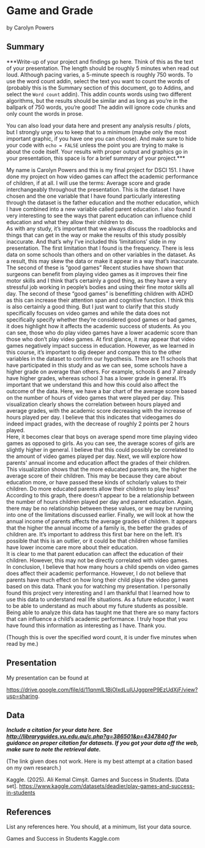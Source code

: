Game and Grade 
================
by Carolyn Powers 

## Summary

***Write-up of your project and findings go here. Think of this as the text
of your presentation. The length should be roughly 5 minutes when read
out loud. Although pacing varies, a 5-minute speech is roughly 750
words. To use the word count addin, select the text you want to count
the words of (probably this is the Summary section of this document, go
to Addins, and select the `Word count` addin). This addin counts words
using two different algorithms, but the results should be similar and as
long as you’re in the ballpark of 750 words, you’re good! The addin will
ignore code chunks and only count the words in prose.

You can also load your data here and present any analysis results /
plots, but I strongly urge you to keep that to a minimum (maybe only the
most important graphic, if you have one you can choose). And make sure
to hide your code with `echo = FALSE` unless the point you are trying to
make is about the code itself. Your results with proper output and
graphics go in your presentation, this space is for a brief summary of
your project.***

My name is Carolyn Powers and this is my final project for DSCI 151.  I have done my project on how video games can affect the academic performance of children, if at all.  I will use the terms:  Average score and grade interchangeably throughout the presentation.  This is the dataset I have chosen and the one variable that I have found particularly interesting through the dataset is the father education and the mother education, which I have combined into a new variable called parent education.  I also found it very interesting to see the ways that parent education can influence child education and what they allow their children to do.  
As with any study, it’s important that we always discuss the roadblocks and things that can get in the way or make the results of this study possibly inaccurate.  And that’s why I’ve included this ‘limitations’ slide in my presentation.  The first limitation that I found is the frequency.  There is less data on some schools than others and on other variables in the dataset.  As a result, this may skew the data or make it appear in a way that’s inaccurate.  The second of these is “good games”  Recent studies have shown that surgeons can benefit from playing video games as it improves their fine motor skills and I think that’s certainly a good thing, as they have a very stressful job working in people’s bodies and using their fine motor skills all day.  The second of these “good games” is benefitting children with ADHD as this can increase their attention span and cognitive function.  I think this is also certainly a good thing.  But I just want to clarify that this study specifically focuses on video games and while the data does not specifically specify whether they’re considered good games or bad games, it does highlight how it affects the academic success of students.
As you can see, those who do play video games have a lower academic score than those who don’t play video games.  At first glance, it may appear that video games negatively impact success in education.  However, as we learned in this course, it’s important to dig deeper and compare this to the other variables in the dataset to confirm our hypothesis.  There are 11 schools that have participated in this study and as we can see, some schools have a higher grade on average than others.  For example, schools 6 and 7 already have higher grades, whereas school 3 has a lower grade in general.  It’s important that we understand this and how this could also affect the outcome of the data.  Here, we have a bar chart of the average score based on the number of hours of video games that were played per day.  This visualization clearly shows the correlation between hours played and average grades, with the academic score decreasing with the increase of hours played per day.  I believe that this indicates that videogames do indeed impact grades, with the decrease of roughly 2 points per 2 hours played.  
Here, it becomes clear that boys on average spend more time playing video games as opposed to girls.  As you can see, the average scores of girls are slightly higher in general.  I believe that this could possibly be correlated to the amount of video games played per day.
Next, we will explore how parents' annual income and education affect the grades of their children.  This visualization shows that the more educated parents are, the higher the average score of their children. This may be because they care about education more, or have passed these kinds of scholarly values to their children.  Do more educated parents allow their children to play less?  According to this graph, there doesn’t appear to be a relationship between the number of hours children played per day and parent education.  Again, there may be no relationship between these values, or we may be running into one of the limitations discussed earlier.
Finally, we will look at how the annual income of parents affects the average grades of children.  It appears that the higher the annual income of a family is, the better the grades of children are.  It’s important to address this first bar here on the left.  It’s possible that this is an outlier, or it could be that children whose families have lower income care more about their education.  
It is clear to me that parent education can affect the education of their children.  However, this may not be directly correlated with video games.  
In conclusion, I believe that how many hours a child spends on video games does affect their academic performance.  However, I do not believe that parents have much effect on how long their child plays the video games based on this data.
Thank you for watching my presentation.  I personally found this project very interesting and I am thankful that I learned how to use this data to understand real life situations.  As a future educator, I want to be able to understand as much about my future students as possible.  Being able to analyze this data has taught me that there are so many factors that can influence a child’s academic performance.  I truly hope that you have found this information as interesting as I have.  Thank you.	

(Though this is over the specified word count, it is under five minutes when read by me.)

## Presentation

My presentation can be found at

https://drive.google.com/file/d/11qnmlL1BjOlxdLuIUJggpreP9EzUdXjF/view?usp=sharing.

## Data

***Include a citation for your data here. See
<http://libraryguides.vu.edu.au/c.php?g=386501&p=4347840> for guidance
on proper citation for datasets. If you got your data off the web, make
sure to note the retrieval date.***

(The link given does not work.  Here is my best attempt at a citation based on my own research.)

Kaggle. (2025). Ali Kemal Cimşit. Games and Success in Students. [Data set]. https://www.kaggle.com/datasets/deadier/play-games-and-success-in-students


## References

List any references here. You should, at a minimum, list your data
source.

Games and Success in Students
Kaggle.com
